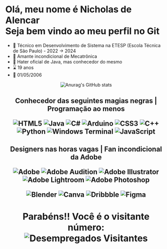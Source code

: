 
# Olá, meu nome é Nicholas de Alencar <br> Seja bem vindo ao meu perfil no Git

- 🏫 Técnico em Desenvolvimento de Sistema na ETESP (Escola Técnica de São Paulo) - 2022 -> 2024
- 🤖 Amante incondicional de Mecatrônica
- 💢 Hater oficial de Java, mas conhecedor do mesmo
- ⌛ 19 anos 
- 🎂 01/05/2006

<div align="center">
  
  ![Anurag's GitHub stats](https://github-readme-stats.vercel.app/api?username=Atlasxz&show_icons=true&bg_color=00000000&theme=synthwave)
</div>

<h2 align="center"> Conhecedor das seguintes magias negras | Programação ao menos

<p>
  
![HTML5](https://img.shields.io/badge/html5-%23E34F26.svg?style=for-the-badge&logo=html5&logoColor=white)
![Java](https://img.shields.io/badge/java-%23ED8B00.svg?style=for-the-badge&logo=openjdk&logoColor=white)
![C#](https://img.shields.io/badge/c%23-%23239120.svg?style=for-the-badge&logo=csharp&logoColor=white)
![Arduino](https://img.shields.io/badge/-Arduino-00979D?style=for-the-badge&logo=Arduino&logoColor=white)
![CSS3](https://img.shields.io/badge/css3-%231572B6.svg?style=for-the-badge&logo=css3&logoColor=white)
![C++](https://img.shields.io/badge/c++-%2300599C.svg?style=for-the-badge&logo=c%2B%2B&logoColor=white)
![Python](https://img.shields.io/badge/python-3670A0?style=for-the-badge&logo=python&logoColor=ffdd54)
![Windows Terminal](https://img.shields.io/badge/Windows%20Terminal-%234D4D4D.svg?style=for-the-badge&logo=windows-terminal&logoColor=white)
![JavaScript](https://img.shields.io/badge/javascript-%23323330.svg?style=for-the-badge&logo=javascript&logoColor=%23F7DF1E)

</p>

</h2>

<h2 align="center"> Designers nas horas vagas | Fan incondicional da Adobe

<p>

![Adobe](https://img.shields.io/badge/adobe-%23FF0000.svg?style=for-the-badge&logo=adobe&logoColor=white)
![Adobe Audition](https://img.shields.io/badge/Adobe%20Audition-9999FF.svg?style=for-the-badge&logo=Adobe%20Audition&logoColor=white)
![Adobe Illustrator](https://img.shields.io/badge/adobe%20illustrator-%23FF9A00.svg?style=for-the-badge&logo=adobe%20illustrator&logoColor=white)	
![Adobe Lightroom](https://img.shields.io/badge/Adobe%20Lightroom-31A8FF.svg?style=for-the-badge&logo=Adobe%20Lightroom&logoColor=white)
![Adobe Photoshop](https://img.shields.io/badge/adobe%20photoshop-%2331A8FF.svg?style=for-the-badge&logo=adobe%20photoshop&logoColor=white)

</p>

<p>
  
![Blender](https://img.shields.io/badge/blender-%23F5792A.svg?style=for-the-badge&logo=blender&logoColor=white)
![Canva](https://img.shields.io/badge/Canva-%2300C4CC.svg?style=for-the-badge&logo=Canva&logoColor=white)
![Dribbble](https://img.shields.io/badge/Dribbble-EA4C89?style=for-the-badge&logo=dribbble&logoColor=white)
![Figma](https://img.shields.io/badge/figma-%23F24E1E.svg?style=for-the-badge&logo=figma&logoColor=white)
</p>



  <h1 align="center">  
    Parabéns!! Você é o visitante número:
    <br>  
     <img
    src="https://profile-counter.glitch.me/Atlasxz/count.svg"
    alt="Desempregados Visitantes"
    align="center"
    />
  </h1>

 
